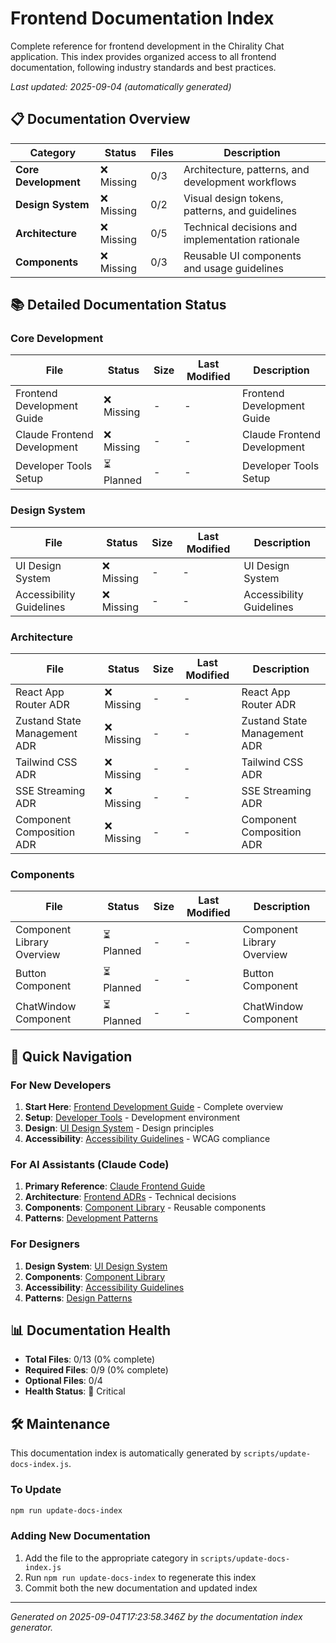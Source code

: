# Frontend Documentation Index

Complete reference for frontend development in the Chirality Chat application. This index provides organized access to all frontend documentation, following industry standards and best practices.

*Last updated: 2025-09-04 (automatically generated)*

## 📋 Documentation Overview

| Category | Status | Files | Description |
|----------|---------|-------|-------------|
| **Core Development** | ❌ Missing | 0/3 | Architecture, patterns, and development workflows |
| **Design System** | ❌ Missing | 0/2 | Visual design tokens, patterns, and guidelines |
| **Architecture** | ❌ Missing | 0/5 | Technical decisions and implementation rationale |
| **Components** | ❌ Missing | 0/3 | Reusable UI components and usage guidelines |

## 📚 Detailed Documentation Status

### Core Development

| File | Status | Size | Last Modified | Description |
|------|---------|------|---------------|-------------|
| Frontend Development Guide | ❌ Missing | - | - | Frontend Development Guide |
| Claude Frontend Development | ❌ Missing | - | - | Claude Frontend Development |
| Developer Tools Setup | ⏳ Planned | - | - | Developer Tools Setup |

### Design System

| File | Status | Size | Last Modified | Description |
|------|---------|------|---------------|-------------|
| UI Design System | ❌ Missing | - | - | UI Design System |
| Accessibility Guidelines | ❌ Missing | - | - | Accessibility Guidelines |

### Architecture

| File | Status | Size | Last Modified | Description |
|------|---------|------|---------------|-------------|
| React App Router ADR | ❌ Missing | - | - | React App Router ADR |
| Zustand State Management ADR | ❌ Missing | - | - | Zustand State Management ADR |
| Tailwind CSS ADR | ❌ Missing | - | - | Tailwind CSS ADR |
| SSE Streaming ADR | ❌ Missing | - | - | SSE Streaming ADR |
| Component Composition ADR | ❌ Missing | - | - | Component Composition ADR |

### Components

| File | Status | Size | Last Modified | Description |
|------|---------|------|---------------|-------------|
| Component Library Overview | ⏳ Planned | - | - | Component Library Overview |
| Button Component | ⏳ Planned | - | - | Button Component |
| ChatWindow Component | ⏳ Planned | - | - | ChatWindow Component |

## 🔗 Quick Navigation

### For New Developers
1. **Start Here**: [Frontend Development Guide](../FRONTEND_DEVELOPMENT.md) - Complete overview
2. **Setup**: [Developer Tools](../DEVELOPER-TOOLS.md) - Development environment
3. **Design**: [UI Design System](../docs/UI_DESIGN_SYSTEM.md) - Design principles
4. **Accessibility**: [Accessibility Guidelines](../ACCESSIBILITY.md) - WCAG compliance

### For AI Assistants (Claude Code)
1. **Primary Reference**: [Claude Frontend Guide](../CLAUDE_FRONTEND.md)
2. **Architecture**: [Frontend ADRs](../docs/adr/frontend/) - Technical decisions
3. **Components**: [Component Library](../docs/components/) - Reusable components
4. **Patterns**: [Development Patterns](../FRONTEND_DEVELOPMENT.md#development-patterns)

### For Designers
1. **Design System**: [UI Design System](../docs/UI_DESIGN_SYSTEM.md)
2. **Components**: [Component Library](../docs/components/)
3. **Accessibility**: [Accessibility Guidelines](../ACCESSIBILITY.md)
4. **Patterns**: [Design Patterns](../docs/UI_DESIGN_SYSTEM.md#component-guidelines)

## 📊 Documentation Health

- **Total Files**: 0/13 (0% complete)
- **Required Files**: 0/9 (0% complete)
- **Optional Files**: 0/4
- **Health Status**: 🔴 Critical

## 🛠️ Maintenance

This documentation index is automatically generated by `scripts/update-docs-index.js`.

### To Update
```bash
npm run update-docs-index
```

### Adding New Documentation
1. Add the file to the appropriate category in `scripts/update-docs-index.js`
2. Run `npm run update-docs-index` to regenerate this index
3. Commit both the new documentation and updated index

---

*Generated on 2025-09-04T17:23:58.346Z by the documentation index generator.*
